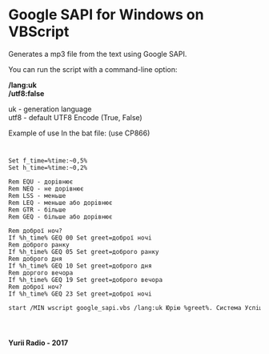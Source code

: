 <h1>Google SAPI for Windows on VBScript</h1>

Generates a mp3 file from the text using Google SAPI.

You can run the script with a command-line option:

<b>/lang:uk</b>
<br />
<b>/utf8:false</b>

uk - generation language
<br />
utf8 - default UTF8 Encode (True, False)

Example of use In the bat file: (use CP866)
<code>
<pre>
Set f_time=%time:~0,5%
Set h_time=%time:~0,2%

Rem EQU - дорiвнює
Rem NEQ - не дорiвнює
Rem LSS - меньше
Rem LEQ - меньше або дорiвнює
Rem GTR - бiльше
Rem GEQ - бiльше або дорiвнює

Rem доброї ноч?
If %h_time% GEQ 00 Set greet=доброї ночi
Rem доброго ранку
If %h_time% GEQ 05 Set greet=доброго ранку
Rem доброго дня
If %h_time% GEQ 10 Set greet=доброго дня
Rem доргого вечора
If %h_time% GEQ 19 Set greet=доброго вечора
Rem доброї ноч?
If %h_time% GEQ 23 Set greet=доброї ночi

start /MIN wscript google_sapi.vbs /lang:uk Юрiю %greet%. Система Успiшно завантажена. Пiдключення до Iнтернету встановлено. Поточний час %f_time%
</pre>
</code>

<b>Yurii Radio - 2017</b>
